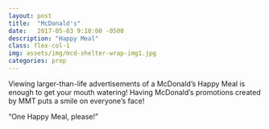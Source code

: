 ```yaml
---
layout: post
title:  "McDonald's"
date:   2017-05-03 9:10:00 -0500
description: "Happy Meal"
class: flex-col-1
img: assets/img/mcd-shelter-wrap-img1.jpg
categories: prop
---
```

<span>V</span>iewing larger-than-life advertisements of a McDonald’s Happy Meal is enough to get your mouth watering! Having McDonald’s promotions created by MMT puts a smile on everyone’s face!

“One Happy Meal, please!”

